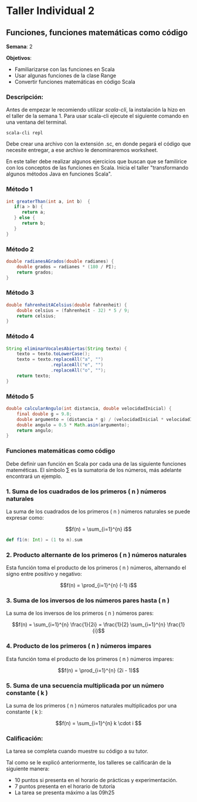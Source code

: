 # Taller Individual  2 
## Funciones, funciones matemáticas como código

**Semana**: 2

**Objetivos**:

- Familiarizarse con las funciones en Scala
- Usar algunas funciones de la clase Range
- Convertir funciones matemáticas en código Scala

### Descripción:

Antes de empezar le recomiendo utilizar *scala-cli*, la instalación la hizo en el taller de la semana 1. Para usar scala-cli ejecute el siguiente comando en una ventana del terminal.
```shell
scala-cli repl
```

Debe crear una archivo con la extensión .sc, en donde pegará el código que necesite entregar, a ese archivo le denominaremos worksheet.

En este taller debe realizar algunos ejercicios que buscan que se familirice con los conceptos de las funciones en Scala. Inicia el taller "transformando algunos métodos Java en funciones Scala".

### Método 1

```java
int greaterThan(int a, int b)  {
   if(a > b) {
      return a;
   } else {
      return b;
   }
}

```

### Método 2

```java
double radianesAGrados(double radianes) {
	double grados = radianes * (180 / PI);
	return grados;
}

```

### Método 3
```java
double fahrenheitACelsius(double fahrenheit) {
	double celsius = (fahrenheit - 32) * 5 / 9;
	return celsius;
}
```

### Método 4
```java
String eliminarVocalesAbiertas(String texto) {
	texto = texto.toLowerCase();
	texto = texto.replaceAll("a", "")
                 .replaceAll("e", "")
                 .replaceAll("o", "");
	return texto;
}
```

### Método 5
```java
double calcularAngulo(int distancia, double velocidadInicial) {
	final double g = 9.8;
	double argumento = (distancia * g) / (velocidadInicial * velocidadInicial);
	double angulo = 0.5 * Math.asin(argumento);
	return angulo;
}
```

### Funciones matemáticas como código

Debe definir uan función en Scala por cada una de las siguiente funciones mateméticas. El símbolo $\sum$ es la sumatoria de los números, más adelante encontrará un ejemplo.

### 1. **Suma de los cuadrados de los primeros \( n \) números naturales**
La suma de los cuadrados de los primeros \( n \) números naturales se puede expresar como:

```math
f(n) = \sum_{i=1}^{n} i
```

```scala
def f1(n: Int) = (1 to n).sum
```

### 2. **Producto alternante de los primeros \( n \) números naturales**
Esta función toma el producto de los primeros \( n \) números, alternando el signo entre positivo y negativo:

```math
f(n) = \prod_{i=1}^{n} (-1) i
```

### 3. **Suma de los inversos de los números pares hasta \( n \)**
La suma de los inversos de los primeros \( n \) números pares:

```math
f(n) = \sum_{i=1}^{n} \frac{1}{2i} = \frac{1}{2} \sum_{i=1}^{n} \frac{1}{i}
```

### 4. **Producto de los primeros \( n \) números impares**
Esta función toma el producto de los primeros \( n \) números impares:

```math
f(n) = \prod_{i=1}^{n} (2i - 1)
```

### 5. **Suma de una secuencia multiplicada por un número constante \( k \)**
La suma de los primeros \( n \) números naturales multiplicados por una constante \( k \):

```math
f(n) = \sum_{i=1}^{n} k \cdot i 
```



### Calificación:

La tarea se completa cuando muestre su código a su tutor.

Tal como se le explicó anteriormente, los talleres se calificarán de la siguiente manera:

- 10 puntos si presenta en el horario de prácticas y experimentación.
- 7 puntos presenta en el horario de tutoría
- La tarea se presenta máximo a las 09h25